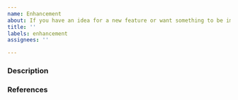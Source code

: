 ```yaml
---
name: Enhancement
about: If you have an idea for a new feature or want something to be improved
title: ''
labels: enhancement
assignees: ''

---
```


<!-- If you don't need any of these sections, just remove them... -->

### Description
<!-- Give a detailed description of the enhancement -->


### References
<!-- If this affects other issues/pull requests/or specific code, reference it:
#2 - A recent issue or Pull request
Issue or pr from different repo
A commit
A specific line in code
-->




<!-- Final checklist:

Please make sure that this enhancement hasn't already been suggested.
The issues page has a nice search and filter function for that.

-->
